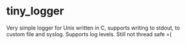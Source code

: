 tiny_logger
===========

Very simple logger for Unix written in C, supports writing to stdout, to custom file and syslog. 
Supports log levels.
Still not thread safe =(